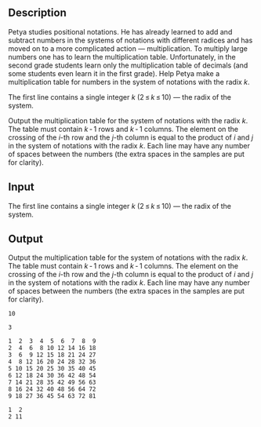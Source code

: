 ## Description

<div><p>Petya studies positional notations. He has already learned to add and subtract numbers in the systems of notations with different radices and has moved on to a more complicated action — multiplication. To multiply large numbers one has to learn the multiplication table. Unfortunately, in the second grade students learn only the multiplication table of decimals (and some students even learn it in the first grade). Help Petya make a multiplication table for numbers in the system of notations with the radix <span class="tex-span"><i>k</i></span>.</p></div><div class="input-specification"><p>The first line contains a single integer <span class="tex-span"><i>k</i></span> (<span class="tex-span">2 ≤ <i>k</i> ≤ 10</span>) — the radix of the system.</p></div><div class="output-specification"><p>Output the multiplication table for the system of notations with the radix <span class="tex-span"><i>k</i></span>. The table must contain <span class="tex-span"><i>k</i> - 1</span> rows and <span class="tex-span"><i>k</i> - 1</span> columns. The element on the crossing of the <span class="tex-span"><i>i</i></span>-th row and the <span class="tex-span"><i>j</i></span>-th column is equal to the product of <span class="tex-span"><i>i</i></span> and <span class="tex-span"><i>j</i></span> in the system of notations with the radix <span class="tex-span"><i>k</i></span>. Each line may have any number of spaces between the numbers (the extra spaces in the samples are put for clarity).</p></div>

## Input

<p>The first line contains a single integer <span class="tex-span"><i>k</i></span> (<span class="tex-span">2 ≤ <i>k</i> ≤ 10</span>) — the radix of the system.</p>

## Output

<p>Output the multiplication table for the system of notations with the radix <span class="tex-span"><i>k</i></span>. The table must contain <span class="tex-span"><i>k</i> - 1</span> rows and <span class="tex-span"><i>k</i> - 1</span> columns. The element on the crossing of the <span class="tex-span"><i>i</i></span>-th row and the <span class="tex-span"><i>j</i></span>-th column is equal to the product of <span class="tex-span"><i>i</i></span> and <span class="tex-span"><i>j</i></span> in the system of notations with the radix <span class="tex-span"><i>k</i></span>. Each line may have any number of spaces between the numbers (the extra spaces in the samples are put for clarity).</p>





```input1
10

```




```input2
3

```




```output1
1  2  3  4  5  6  7  8  9
2  4  6  8 10 12 14 16 18
3  6  9 12 15 18 21 24 27
4  8 12 16 20 24 28 32 36
5 10 15 20 25 30 35 40 45
6 12 18 24 30 36 42 48 54
7 14 21 28 35 42 49 56 63
8 16 24 32 40 48 56 64 72
9 18 27 36 45 54 63 72 81

```




```output2
1  2
2 11
```


